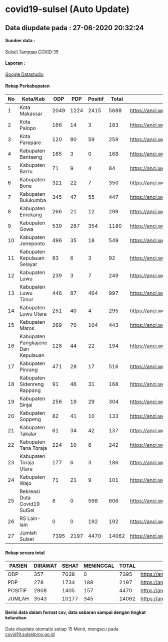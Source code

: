 
# covid19-sulsel (Auto Update)

## Data diupdate pada : 27-06-2020 20:32:24

#### Sumber data :
[Sulsel Tanggap COVID-19](https://covid19.sulselprov.go.id)

#### Laporan :
[Google Datastudio](https://datastudio.google.com/s/jythWGc1j4w)

#### Rekap Perkabupaten 
|No|Kota/Kab|ODP|PDP|Positif|Total|Link|
| --- | --- | --- | --- | --- | --- | --- |
|1|Kota Makassar|2049|1224|2415|5688|https://anci.web.id/cor/kota_makassar|
|2|Kota Palopo|166|14|3|183|https://anci.web.id/cor/kota_palopo|
|3|Kota Parepare|120|80|59|259|https://anci.web.id/cor/kota_parepare|
|4|Kabupaten Bantaeng|165|3|0|168|https://anci.web.id/cor/kabupaten_bantaeng|
|5|Kabupaten Barru|71|9|4|84|https://anci.web.id/cor/kabupaten_barru|
|6|Kabupaten Bone|321|22|7|350|https://anci.web.id/cor/kabupaten_bone|
|7|Kabupaten Bulukumba|345|47|55|447|https://anci.web.id/cor/kabupaten_bulukumba|
|8|Kabupaten Enrekang|266|21|12|299|https://anci.web.id/cor/kabupaten_enrekang|
|9|Kabupaten Gowa|539|287|354|1180|https://anci.web.id/cor/kabupaten_gowa|
|10|Kabupaten Jeneponto|496|35|18|549|https://anci.web.id/cor/kabupaten_jeneponto|
|11|Kabupaten Kepulauan Selayar|83|6|3|92|https://anci.web.id/cor/kabupaten_kepulauan_selayar|
|12|Kabupaten Luwu|239|3|7|249|https://anci.web.id/cor/kabupaten_luwu|
|13|Kabupaten Luwu Timur|446|87|464|997|https://anci.web.id/cor/kabupaten_luwu_timur|
|14|Kabupaten Luwu Utara|251|40|4|295|https://anci.web.id/cor/kabupaten_luwu_utara|
|15|Kabupaten Maros|269|70|104|443|https://anci.web.id/cor/kabupaten_maros|
|16|Kabupaten Pangkajene Dan Kepulauan|128|44|22|194|https://anci.web.id/cor/kabupaten_pangkajene_dan_kepulauan|
|17|Kabupaten Pinrang|471|28|17|516|https://anci.web.id/cor/kabupaten_pinrang|
|18|Kabupaten Sidenreng Rappang|91|46|31|168|https://anci.web.id/cor/kabupaten_sidenreng_rappang|
|19|Kabupaten Sinjai|256|19|29|304|https://anci.web.id/cor/kabupaten_sinjai|
|20|Kabupaten Soppeng|82|41|10|133|https://anci.web.id/cor/kabupaten_soppeng|
|21|Kabupaten Takalar|61|34|42|137|https://anci.web.id/cor/kabupaten_takalar|
|22|Kabupaten Tana Toraja|224|10|8|242|https://anci.web.id/cor/kabupaten_tana_toraja|
|23|Kabupaten Toraja Utara|177|6|3|186|https://anci.web.id/cor/kabupaten_toraja_utara|
|24|Kabupaten Wajo|71|21|9|101|https://anci.web.id/cor/kabupaten_wajo|
|25|Rekreasi Duta Covid19 SulSel|8|0|598|606|https://anci.web.id/cor/rekreasi_duta_covid19_sulsel|
|26|RS Lain-lain|0|0|192|192|https://anci.web.id/cor/rs_lain-lain|
|27|Jumlah Sulsel|7395|2197|4470|14062|https://anci.web.id/cor/jumlah_sulsel|

#### Rekap secara total

| PASIEN | DIRAWAT | SEHAT | MENINGGAL | TOTAL | LINK |
| ---- | -------- | ---- | ---- |  ---- | ---- |
| ODP | 357 | 7038 | 0 | 7395 | https://anci.web.id/cor/odp_detail.html |
| PDP | 278 | 1734 | 188 | 2197 | https://anci.web.id/cor/pdp_detail.html |
| POSITIF | 2908 | 1405 | 157 | 4470 | https://anci.web.id/cor/positif_detail.html |
| JUMLAH | 3543 | 10177 | 345 | 14062 | https://anci.web.id/cor/jumlah_sulsel/ |

 
#### Berisi data dalam format csv, data sebaran sampai dengan tingkat kelurahan

Data diupdate otomatis setiap 15 Menit, mengacu pada [covid19.sulselprov.go.id](https://covid19.sulselprov.go.id)

